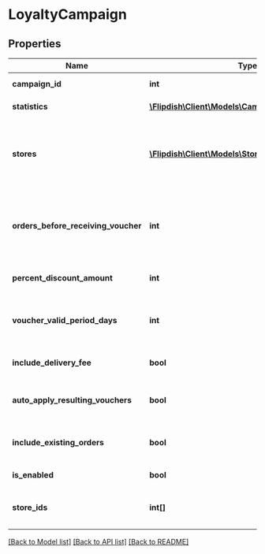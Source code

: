 # LoyaltyCampaign

## Properties
Name | Type | Description | Notes
------------ | ------------- | ------------- | -------------
**campaign_id** | **int** | Id of campaign | [optional] 
**statistics** | [**\Flipdish\Client\Models\CampaignStatistics**](CampaignStatistics.md) | Statistics of campaign | [optional] 
**stores** | [**\Flipdish\Client\Models\StoreCampaignStartTime[]**](StoreCampaignStartTime.md) | Stores this campaign applies to with campaign start time in Utc | [optional] 
**orders_before_receiving_voucher** | **int** | Number of orders customer needs to make, before receiving voucher | [optional] 
**percent_discount_amount** | **int** | Discount amount in percents | [optional] 
**voucher_valid_period_days** | **int** | Number of days for which the voucher will be valid. | [optional] 
**include_delivery_fee** | **bool** | Discount will include delivery fee | [optional] 
**auto_apply_resulting_vouchers** | **bool** | Automatically apply resulting vouchers | [optional] 
**include_existing_orders** | **bool** | Campaign will apply to existing orders | [optional] 
**is_enabled** | **bool** | Is campaign enabled | [optional] 
**store_ids** | **int[]** | Ids of stores this campaign applies to | [optional] 

[[Back to Model list]](../README.md#documentation-for-models) [[Back to API list]](../README.md#documentation-for-api-endpoints) [[Back to README]](../README.md)


